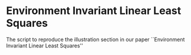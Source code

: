 # Environment Invariant Linear Least Squares

The script to reproduce the illustration section in our paper ``Environment Invariant Linear Least Squares''

